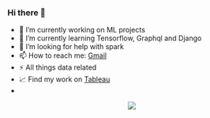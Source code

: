 ### Hi there 👋

- 🔭 I’m currently working on ML projects
- 🌱 I’m currently learning Tensorflow, Graphql and Django
- 🤔 I’m looking for help with spark
- 📫 How to reach me: [Gmail](mailto:richardpears46@gmail.com)
- ⚡ All things data related
- 📈 Find my work on [Tableau](https://public.tableau.com/profile/richard.pears#!/)
- 
<div id="header" align="center">
  <img src="https://www.codewars.com/users/Richard-Pears/badges/small" />
</div>
